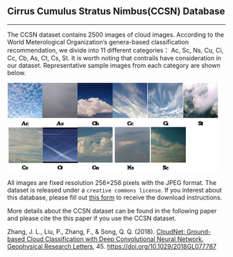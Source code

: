 ## Cirrus Cumulus Stratus Nimbus(CCSN) Database
---

The CCSN dataset contains 2500 images of cloud images. According to the World Meterological Organization’s genera-based classification recommendation, we divide into 11 different categories： Ac, Sc, Ns, Cu, Ci, Cc, Cb, As, Ct, Cs, St. It is worth noting that contrails have consideration in our dataset. Representative sample images from each category are shown below.

![samples](/cloud_images.png "sample")

All images are fixed resolution 256×256 pixels with the JPEG format. 
The dataset is released under a `creative commons license`. If you interest about this database, please fill out [this form](https://docs.google.com/forms/d/e/1FAIpQLSddYgxyOn2lCi-niz1zqJqtt6gYkAHky3C1dNCS8epLsddbPA/viewform?usp=sf_link) to receive the download instructions.

More details about the CCSN dataset can be found in the following paper and please cite the this paper if you use the CCSN dataset.

Zhang, J. L., Liu, P., Zhang, F., & Song, Q. Q. (2018). [CloudNet: Ground-based Cloud Classification with Deep Convolutional Neural Network. Geophysical Research Letters](https://agupubs.onlinelibrary.wiley.com/doi/full/10.1029/2018GL077787), 45. https://doi.org/10.1029/2018GL077787
